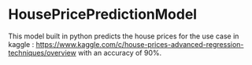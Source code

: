 # HousePricePredictionModel

This model built in python predicts the house prices for the use case in kaggle : https://www.kaggle.com/c/house-prices-advanced-regression-techniques/overview with an accuracy of 90%.
